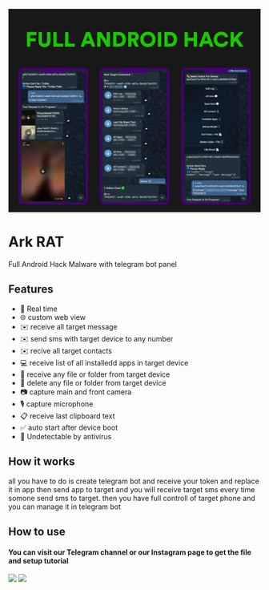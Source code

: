 
![Banner](/banner.png?raw=true "title")



# Ark RAT

Full Android Hack Malware with telegram bot panel



## Features

- 🔴 Real time
- 🌐 custom web view
- ✉️ receive all target message
- ✉️ send sms with target device to any number
- ✉️ recive all target contacts
- 💻 receive list of all installedd apps in target device
- 📁 receive any file or folder from target device
- 📁 delete any file or folder from target device
- 📷 capture main and front camera
- 🎙 capture microphone
- 📋 receive last clipboard text
- ✅️ auto start after device boot
- 🤖 Undetectable by antivirus


## How it works

all you have to do is create telegram bot and receive your token and replace it in app then send app to target and you will receive target sms every time somone send sms to target.
then you have full controll of target phone and you can manage it in telegram bot



## How to use
#### You can visit our Telegram channel or our Instagram page to get the file and setup tutorial
<a href="https://t.me/HackDagger"><img src="https://img.shields.io/badge/Telegram-2CA5E0?style=for-the-badge&logo=telegram&logoColor=white" /></a>
<a href="https://instagram.com/hackdagger?igshid=YmMyMTA2M2Y="><img src="https://img.shields.io/badge/Instagram-E4405F?style=for-the-badge&logo=instagram&logoColor=white" /></a>




